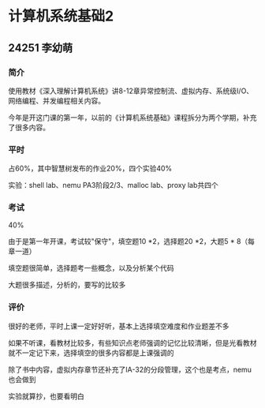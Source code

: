 # 计算机系统基础2

## 24251 李幼萌

### 简介

使用教材《深入理解计算机系统》讲8-12章异常控制流、虚拟内存、系统级I/O、网络编程、并发编程相关内容。

今年是开这门课的第一年，以前的《计算机系统基础》课程拆分为两个学期，补充了很多内容。

### 平时

占60%，其中智慧树发布的作业20%，四个实验40%

实验：shell lab、nemu PA3阶段2/3、malloc lab、proxy lab共四个

### 考试

40%

由于是第一年开课，考试较"保守"，填空题10 *2，选择题20 *2，大题5 * 8（每章一道）

填空题很简单，选择题考一些概念，以及分析某个代码

大题很多描述，分析的，要写的比较多

### 评价

很好的老师，平时上课一定好好听，基本上选择填空难度和作业题差不多

如果不听课，看教材比较多，有些知识点老师强调的记忆比较清晰，但是光看教材就不一定记下来，选择填空的很多内容都是上课强调的

除了书中内容，虚拟内存章节还补充了IA-32的分段管理，这个也是考点，nemu也会做到

实验就算抄，也要看明白
